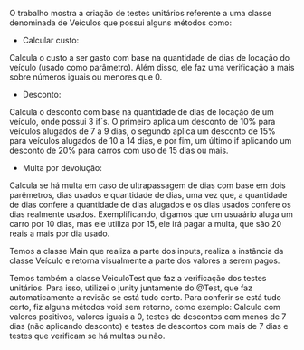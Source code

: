 O trabalho mostra a criação de testes unitários referente a uma classe denominada de Veículos que possui alguns métodos como:

- Calcular custo:

Calcula o custo a ser gasto com base na quantidade de dias de locação do veículo (usado como parâmetro). Além disso, ele faz uma verificação a mais sobre números iguais ou menores que 0.

- Desconto:

Calcula o desconto com base na quantidade de dias de locação de um veículo, onde possui 3 if´s. O primeiro aplica um desconto de 10% para veículos alugados de 7 a 9 dias, o segundo aplica um desconto de 15% para veículos alugados de 10 a 14 dias, e por fim, um último if aplicando um desconto de 20% para carros com uso de 15 dias ou mais.

- Multa por devolução:

Calcula se há multa em caso de ultrapassagem de dias com base em dois parêmetros, dias usados e quantidade de dias, uma vez que, a quantidade de dias confere a quantidade de dias alugados e os dias usados confere os dias realmente usados. Exemplificando, digamos que um usuaário aluga um carro por 10 dias, mas ele utiliza por 15, ele irá pagar a multa, que são 20 reais a mais por dia usado.

Temos a classe Main que realiza a parte dos inputs, realiza a instância da classe Veículo e retorna visualmente a parte dos valores a serem pagos.

Temos também a classe VeiculoTest que faz a verificação dos testes unitários. Para isso, utilizei o junity juntamente do @Test, que faz automaticamente a revisão se está tudo certo.
Para conferir se está tudo certo, fiz alguns métodos void sem retorno, como exemplo: Calculo com valores positivos, valores iguais a 0, testes de descontos com menos de 7 dias (não aplicando desconto) e testes de descontos com mais de 7 dias e testes que verificam se há multas ou não.
